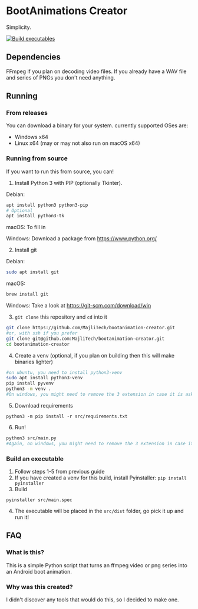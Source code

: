 # BootAnimations Creator 
Simplicity.

[![Build executables](https://github.com/MajliTech/bootanimation-creator/actions/workflows/build.yml/badge.svg)](https://github.com/MajliTech/bootanimation-creator/actions/workflows/build.yml)
## Dependencies
FFmpeg if you plan on decoding video files. If you already have a WAV file and series of PNGs you don't need anything.
## Running
### From releases
You can download a binary for your system.
currently supported OSes are:
 - Windows x64
 - Linux x64 (may or may not also run on macOS x64)
### Running from source
If you want to run this from source, you can!
1. Install Python 3 with PIP (optionally Tkinter).

Debian:
```bash
apt install python3 python3-pip
# Optional
apt install python3-tk
```
macOS:
    To fill in

Windows:
    Download a package from https://www.python.org/

2. Install git

Debian:
```sh
sudo apt install git
```
macOS:
```sh
brew install git
```
Windows:
    Take a look at https://git-scm.com/download/win

3. `git clone` this repository and `cd` into it
```sh
git clone https://github.com/MajliTech/bootanimation-creator.git
#or, with ssh if you prefer
git clone git@github.com:MajliTech/bootanimation-creator.git
cd bootanimation-creator
```
4. Create a venv (optional, if you plan on building then this will make binaries lighter)
```sh
#on ubuntu, you need to install python3-venv
sudo apt install python3-venv
pip install pyvenv
python3 -m venv .
#On windows, you might need to remove the 3 extension in case it is asking for install from MS Store
```
5. Download requirements
```
python3 -m pip install -r src/requirements.txt
```
6. Run!
```sh
python3 src/main.py
#Again, on windows, you might need to remove the 3 extension in case it is asking for install from MS Store
```
### Build an executable
1. Follow steps 1-5 from previous guide
2. If you have created a venv for this build, install Pyinstaller: `pip install pyinstaller`
3. Build
```
pyinstaller src/main.spec
```
4. The executable will be placed in the `src/dist` folder, go pick it up and run it!
## FAQ
### What is this?
This is a simple Python script that turns an ffmpeg video or png series into an Android boot animation. 
### Why was this created?
I didn't discover any tools that would do this, so I decided to make one.


